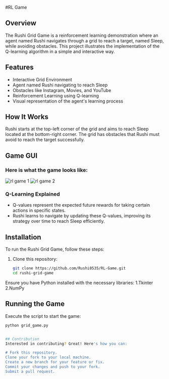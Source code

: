 #RL Game

## Overview
The Rushi Grid Game is a reinforcement learning demonstration where an agent named Rushi navigates through a grid to reach a target, named Sleep, while avoiding obstacles. This project illustrates the implementation of the Q-learning algorithm in a simple and interactive way.

## Features
- Interactive Grid Environment
- Agent named Rushi navigating to reach Sleep
- Obstacles like Instagram, Movies, and YouTube
- Reinforcement Learning using Q-learning
- Visual representation of the agent's learning process

## How It Works
Rushi starts at the top-left corner of the grid and aims to reach Sleep located at the bottom-right corner. The grid has obstacles that Rushi must avoid to reach the target successfully.

## Game GUI
### Here is what the game looks like:

![rl game 1](https://github.com/Rushi0535/RL-Game/assets/91430545/8372fe6d-a759-4442-9c56-f732d092568b)     ![rl game 2](https://github.com/Rushi0535/RL-Game/assets/91430545/d646485f-a44e-4855-bfbf-01f8fe355f10)

### Q-Learning Explained
- Q-values represent the expected future rewards for taking certain actions in specific states.
- Rushi learns to navigate by updating these Q-values, improving its strategy over time to reach Sleep efficiently.

## Installation
To run the Rushi Grid Game, follow these steps:

1. Clone this repository:
   ```bash
   git clone https://github.com/Rushi0535/RL-Game.git
   cd rushi-grid-game

Ensure you have Python installed with the necessary libraries:
1.Tkinter
2.NumPy

## Running the Game
Execute the script to start the game:
   ```bash
   python grid_game.py


## Contribution
Interested in contributing? Great! Here's how you can:

# Fork this repository.
Clone your fork to your local machine.
Create a new branch for your feature or fix.
Commit your changes and push to your fork.
Submit a pull request.
